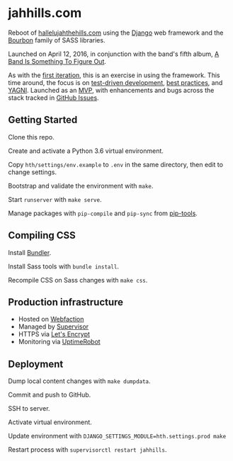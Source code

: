 # jahhills.com

Reboot of [hallelujahthehills.com](http://hallelujahthehills.com) using the [Django](https://www.djangoproject.com/) web framework and the [Bourbon](http://bourbon.io/) family of SASS libraries.

Launched on April 12, 2016, in conjunction with the band's fifth album, [A Band Is Something To Figure Out](http://hallelujahthehills.com/music/a-band-is-something-to-figure-out/).

As with the [first iteration](http://github.com/bhrutledge/hallelujahthehills.com), this is an exercise in using the framework. This time around, the focus is on [test-driven development](http://www.obeythetestinggoat.com/), [best practices](http://twoscoopspress.org/collections/everything/products/two-scoops-of-django-1-11), and [YAGNI](http://en.wikipedia.org/wiki/You_aren't_gonna_need_it). Launched as an [MVP](https://en.wikipedia.org/wiki/Minimum_viable_product), with enhancements and bugs across the stack tracked in [GitHub Issues](https://github.com/bhrutledge/jahhills.com/issues).

## Getting Started

Clone this repo.

Create and activate a Python 3.6 virtual environment.

Copy `hth/settings/env.example` to `.env` in the same directory, then edit to change settings.

Bootstrap and validate the environment with `make`.

Start `runserver` with `make serve`.

Manage packages with `pip-compile` and `pip-sync` from [pip-tools](https://github.com/jazzband/pip-tools).

## Compiling CSS

Install [Bundler](https://bundler.io).

Install Sass tools with `bundle install`.

Recompile CSS on Sass changes with `make css`.

## Production infrastructure

- Hosted on [Webfaction](https://www.webfaction.com)
- Managed by [Supervisor](http://supervisord.org/index.html)
- HTTPS via [Let's Encrypt](https://letsencrypt.org)
- Monitoring via [UptimeRobot](https://uptimerobot.com)

## Deployment

Dump local content changes with `make dumpdata`.

Commit and push to GitHub.

SSH to server.

Activate virtual environment.

Update environment with `DJANGO_SETTINGS_MODULE=hth.settings.prod make`

Restart process with `supervisorctl restart jahhills`.
